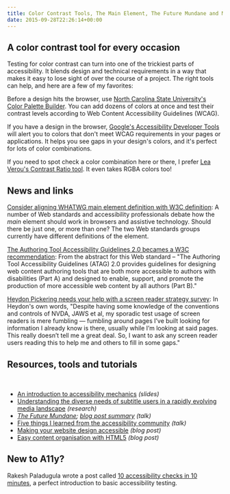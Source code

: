 ```yaml
---
title: Color Contrast Tools, The Main Element, The Future Mundane and More
date: 2015-09-28T22:26:14+00:00
---
```


## A color contrast tool for every occasion

Testing for color contrast can turn into one of the trickiest parts of accessibility. It blends design and technical requirements in a way that makes it easy to lose sight of over the course of a project. The right tools can help, and here are a few of my favorites:

Before a design hits the browser, use [North Carolina State University's Color Palette Builder](http://accessibility.oit.ncsu.edu/tools/color-contrast/). You can add dozens of colors at once and test their contrast levels according to Web Content Accessibility Guidelines (WCAG).

If you have a design in the browser, [Google's Accessibility Developer Tools](https://chrome.google.com/webstore/detail/accessibility-developer-t/fpkknkljclfencbdbgkenhalefipecmb) will alert you to colors that don't meet WCAG requirements in your pages or applications. It helps you see gaps in your design's colors, and it's perfect for lots of color combinations.

If you need to spot check a color combination here or there, I prefer [Lea Verou's Contrast Ratio tool](http://leaverou.github.io/contrast-ratio/). It even takes RGBA colors too!

## News and links

[Consider aligning WHATWG main element definition with W3C definition](https://github.com/whatwg/html/issues/100): A number of Web standards and accessibility professionals debate how the _main_ element should work in browsers and assistive technology. Should there be just one, or more than one? The two Web standards groups currently have different definitions of the element.

[The Authoring Tool Accessibility Guidelines 2.0 becames a W3C recommendation](http://www.w3.org/TR/ATAG20/): From the abstract for this Web standard – "The Authoring Tool Accessibility Guidelines (ATAG) 2.0 provides guidelines for designing web content authoring tools that are both more accessible to authors with disabilities (Part A) and designed to enable, support, and promote the production of more accessible web content by all authors (Part B)."

[Heydon Pickering needs your help with a screen reader strategy survey](http://www.heydonworks.com/article/screen-reader-strategy-survey): In Heydon's own words, "Despite having some knowledge of the conventions and controls of NVDA, JAWS et al, my sporadic test usage of screen readers is mere fumbling — fumbling around pages I’ve built looking for information I already know is there, usually while I’m looking at said pages. This really doesn’t tell me a great deal. So, I want to ask any screen reader users reading this to help me and others to fill in some gaps."

## Resources, tools and tutorials
 

* [An introduction to accessibility mechanics](http://www.slideshare.net/LeonieWatson/introduction-to-accessibility-mechanics-2015) _(slides)_
* [Understanding the diverse needs of subtitle users in a rapidly evolving media landscape](http://www.bbc.co.uk/rd/publications/whitepaper307) _(research)_
* _[The Future Mundane](https://vimeo.com/139358108); [blog post summary](http://www.core77.com/posts/25678/the-future-mundane-25678)_ _(talk)_
* [Five things I learned from the accessibility community](https://www.youtube.com/watch?v=ZxuM5qSL-gc) _(talk)_
* [Making your website design accessible](http://blogs.adobe.com/dreamweaver/2015/09/making-your-website-design-accessible.html) _(blog post)_
* [Easy content organisation with HTML5](https://www.paciellogroup.com/blog/2015/09/easy-content-organisation-with-html5/) _(blog post)_

## New to A11y?

Rakesh Paladugula wrote a post called [10 accessibility checks in 10 minutes](http://www.maxability.co.in/2015/09/10-accessibility-checks-in-10-minutes/), a perfect introduction to basic accessibility testing.